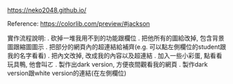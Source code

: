 https://neko2048.github.io/

Reference: https://colorlib.com/preview/#jackson

實作流程說明:
. 砍掉一堆我用不到的功能跟欄位
. 把他所有的圖給改掉, 包含背景圖跟縮圖圖示
. 把部分的網頁內的超連結給補齊(e.g. 可以點左側欄位的student跟我的名字看看)
. 把內文改掉, 改成我的內容以及超連結
. 加入一些小彩蛋, 點看看玩具鴨, 他會叫ㄛ
. 製作出dark version, 方便夜間觀看我的網頁
. 製作dark version跟white version的連結(在左側欄位)
